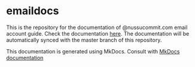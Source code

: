 # emaildocs

This is the repository for the documentation of @nussucommit.com email account guide.
Check the documentation [here](http://emaildocs.readthedocs.org/en/latest). The documentation will be automatically synced with the master branch of this repository.

This documentation is generated using MkDocs. Consult with [MkDocs documentation](http://www.mkdocs.org/)
